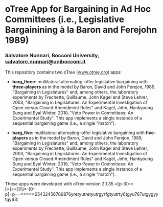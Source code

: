 # oTree App for Bargaining in Ad Hoc Committees (i.e., Legislative Bargainining à la Baron and Ferejohn 1989)
### Salvatore Nunnari, Bocconi University, salvatore.nunnari@unibocconi.it

This repository contains two oTree (www.otree.org) apps:

* **barg_three**: multilateral alternating-offer legislative bargaining with **three-players** as in the model by Baron, David and John Ferejon, 1989, "Bargaining in Legislatures" 
and, among others, the laboratory experiments by Frechette, Guillaume, John Kagel and Steve Lehrer, 2003, "Bargaining in Legislatures: An Experimental Investigation of Open versus Closed Amendment Rules" and Kagel, John, Hankyoung Sung and Eyal Winter, 2010, "Veto Power in Committees: An Experimental Study".
This app implements a single instance of a sequential bargaining game (i.e., a single "match").

* **barg_five**: multilateral alternating-offer legislative bargaining with **five-players** as in the model by Baron, David and John Ferejon, 1989, "Bargaining in Legislatures" 
and, among others, the laboratory experiments by Frechette, Guillaume, John Kagel and Steve Lehrer, 2003, "Bargaining in Legislatures: An Experimental Investigation of Open versus Closed Amendment Rules" and Kagel, John, Hankyoung Sung and Eyal Winter, 2010, "Veto Power in Committees: An Experimental Study".
This app implements a single instance of a sequential bargaining game (i.e., a single "match").

These apps were developed with oTree version 2.1.35.=[p-0[==[\=]\==]\]\\\\\\\=-]0-p[=p=======65432456789876yretyutretyutrgyrfgtyutrty6tgyu767utgygyytgy43]